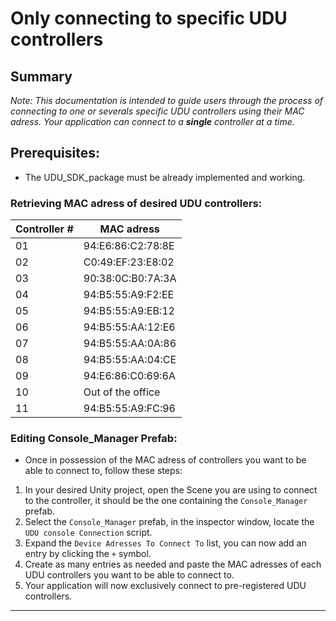 # Only connecting to specific UDU controllers

## Summary

*Note: This documentation is intended to guide users through the process of connecting to one or severals specific UDU controllers using their MAC adress. Your application can connect to a **single** controller at a time.*


## Prerequisites:
   
* The UDU_SDK_package must be already implemented and working.
  
### Retrieving MAC adress of desired UDU controllers:

| Controller #  | MAC adress |
| ------------- | ------------- |
| 01  | 94:E6:86:C2:78:8E  |
| 02  | C0:49:EF:23:E8:02  |
| 03  | 90:38:0C:B0:7A:3A  |
| 04  | 94:B5:55:A9:F2:EE  |
| 05  | 94:B5:55:A9:EB:12  |
| 06  | 94:B5:55:AA:12:E6  |
| 07  | 94:B5:55:AA:0A:86  |
| 08  | 94:B5:55:AA:04:CE  |
| 09  | 94:E6:86:C0:69:6A  |
| 10  | Out of the office  |
| 11  | 94:B5:55:A9:FC:96  |

### Editing Console_Manager Prefab:

* Once in possession of the MAC adress of controllers you want to be able to connect to, follow these steps:
  
1. In your desired Unity project, open the Scene you are using to connect to the controller, it should be the one containing the `Console_Manager` prefab.
2. Select the `Console_Manager` prefab, in the inspector window, locate the `UDU console Connection` script.
3. Expand the `Device Adresses To Connect To` list, you can now add an entry by clicking the `+` symbol.
4. Create as many entries as needed and paste the MAC adresses of each UDU controllers you want to be able to connect to.
5. Your application will now exclusively connect to pre-registered UDU controllers.

---
